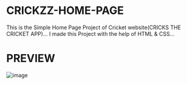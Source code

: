 # CRICKZZ-HOME-PAGE
This is the Simple Home Page Project of Cricket website(CRICKS THE CRICKET APP)...
I made this Project with the help of HTML & CSS...



# PREVIEW

![image](https://github.com/RKVIBHANSHU/CRICKZZ-HOME-PAGE/assets/137606555/d33e6fad-dd11-49e5-8142-0c1cfc98dd83)

